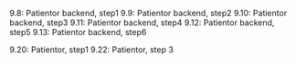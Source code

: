 9.8: Patientor backend, step1
9.9: Patientor backend, step2
9.10: Patientor backend, step3
9.11: Patientor backend, step4
9.12: Patientor backend, step5
9.13: Patientor backend, step6

9.20: Patientor, step1
9.22: Patientor, step 3
